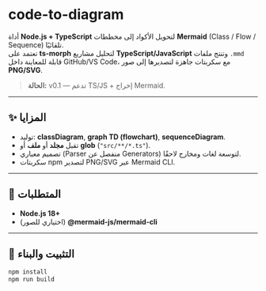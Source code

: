# code-to-diagram

أداة **Node.js + TypeScript** لتحويل الأكواد إلى مخططات **Mermaid** (Class / Flow / Sequence) تلقائيًا.  
تعتمد على **ts-morph** لتحليل مشاريع **TypeScript/JavaScript** وتنتج ملفات `.mmd` قابلة للمعاينة داخل GitHub/VS Code، مع سكربتات جاهزة لتصديرها إلى صور **PNG/SVG**.

> **الحالة:** v0.1 — تدعم TS/JS + إخراج Mermaid.

---

## ✨ المزايا
- توليد: **classDiagram**, **graph TD (flowchart)**, **sequenceDiagram**.
- تقبل **مجلد** أو **ملف** أو **glob** (`"src/**/*.ts"`).
- تصميم معياري (Parser منفصل عن Generators) لتوسعة لغات ومخارج لاحقًا.
- سكربتات npm لتصدير PNG/SVG عبر Mermaid CLI.

---

## 🔧 المتطلبات
- **Node.js 18+**  
- (اختياري للصور) **@mermaid-js/mermaid-cli**

---

## 🚀 التثبيت والبناء
```bash
npm install
npm run build
